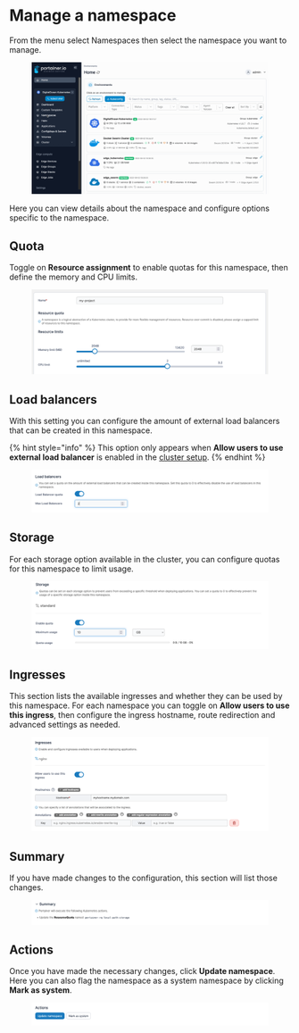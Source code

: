 # Manage a namespace

From the menu select Namespaces then select the namespace you want to manage.

<figure><img src="../../../.gitbook/assets/2.15-k8s_kubernetes_namespaces_manage_namespace.gif" alt=""><figcaption></figcaption></figure>

Here you can view details about the namespace and configure options specific to the namespace.

## Quota

Toggle on **Resource assignment** to enable quotas for this namespace, then define the memory and CPU limits.

<figure><img src="../../../.gitbook/assets/2.15-kubernetes_namespaces_create_namespace_resource_assignment (1).png" alt=""><figcaption></figcaption></figure>

## Load balancers

With this setting you can configure the amount of external load balancers that can be created in this namespace.&#x20;

{% hint style="info" %}
This option only appears when **Allow users to use external load balancer** is enabled in the [cluster setup](../cluster/setup.md#allow-users-to-use-external-load-balancer).
{% endhint %}

<figure><img src="../../../.gitbook/assets/2.15-kubernetes_namespaces_manage_namespace_load_balancer.png" alt=""><figcaption></figcaption></figure>

## Storage

For each storage option available in the cluster, you can configure quotas for this namespace to limit usage.

<figure><img src="../../../.gitbook/assets/2.15-kubernetes_namespaces_manage_namespace_storage.png" alt=""><figcaption></figcaption></figure>

## Ingresses

This section lists the available ingresses and whether they can be used by this namespace. For each namespace you can toggle on **Allow users to use this ingress**, then configure the ingress hostname, route redirection and advanced settings as needed.

<figure><img src="../../../.gitbook/assets/2.15-kubernetes_namespaces_manage_namespaces_ingress.png" alt=""><figcaption></figcaption></figure>

## Summary

If you have made changes to the configuration, this section will list those changes.

<figure><img src="../../../.gitbook/assets/2.15-kubernetes_namespaces_manage_namespaces_summary.png" alt=""><figcaption></figcaption></figure>

## Actions

Once you have made the necessary changes, click **Update namespace**. Here you can also flag the namespace as a system namespace by clicking **Mark as system**.

<figure><img src="../../../.gitbook/assets/2.15-kubernetes_namespaces_manage_namespaces_actions.png" alt=""><figcaption></figcaption></figure>
